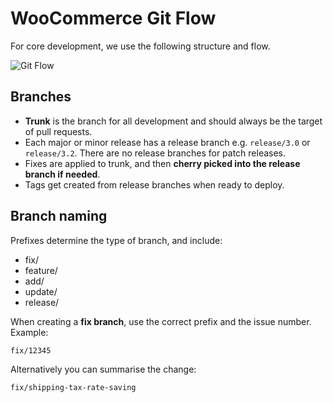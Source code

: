 # WooCommerce Git Flow

For core development, we use the following structure and flow.

![Git Flow](https://woocommerce.files.wordpress.com/2023/10/flow-1.png)

## Branches

* **Trunk** is the branch for all development and should always be the target of pull requests.
* Each major or minor release has a release branch e.g. `release/3.0` or `release/3.2`. There are no release branches for patch releases.
* Fixes are applied to trunk, and then **cherry picked into the release branch if needed**.
* Tags get created from release branches when ready to deploy.

## Branch naming

Prefixes determine the type of branch, and include:

* fix/
* feature/
* add/
* update/
* release/

When creating a **fix branch**, use the correct prefix and the issue number. Example:

``` text
fix/12345
```

Alternatively you can summarise the change:

``` text
fix/shipping-tax-rate-saving
```
